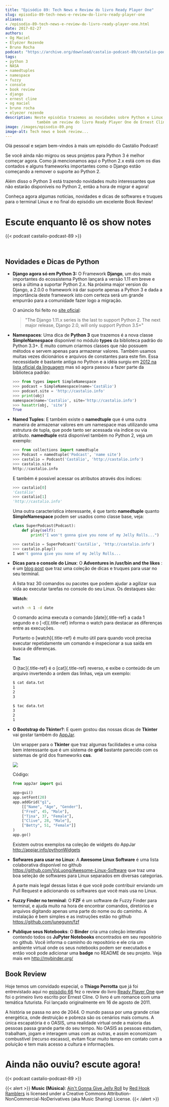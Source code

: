 ```yaml
---
title: "Episódio 89: Tech News e Review do livro Ready Player One"
slug: episodio-89-tech-news-e-review-do-livro-ready-player-one
aliases:
- /episodio-89-tech-news-e-review-do-livro-ready-player-one.html
date: 2017-02-27
authors:
- Og Maciel
- Elyézer Rezende
- Bruno Rocha
podcast: "https://archive.org/download/castalio-podcast-89/castalio-podcast-89.mp3"
tags:
- python 3
- NASA
- namedtuples
- namespace
- fuzzy
- console
- book review
- django
- ernest cline
- og maciel
- bruno rocha
- elyezer rezende
description: Neste episódio trazemos as novidades sobre Python e Linux e
              também um review do livro Ready Player One de Ernest Cline.
image: /images/episodio-89.png
image-alt: Tech news e book review...
---
```


Olá pessoal e sejam bem-vindos à mais um episódio do Castálio Podcast!

Se você ainda não migrou os seus projetos para Python 3 é melhor começar agora.
Como já mencionamos aqui o Python 2.x está com os dias contados e alguns
frameworks importantes como o Django estão começando a remover o suporte ao
Python 2.

Além disso o Python 3 está trazendo novidades muito interessantes que não
estarão disponíveis no Python 2, então a hora de migrar é agora!

Conheça agora algumas notícias, novidades e dicas de softwares e truques para o
terminal Linux e no final do episódio um excelente Book Review!

<div class="clearfix"></div>

# Escute enquanto lê os show notes

{{< podcast castalio-podcast-89 >}}

<br />

## Novidades e Dicas de Python

- **Django agora só em Python 3:** O Framework **Django**, um dos mais
    importantes do ecossistema Python lançará a versão 1.11 em breve e será a
    última a suportar Python 2.x. Na próxima major version do Django, a 2.0.0 o
    framework irá dar suporte apenas a Python 3 e dada a importância deste
    framework isto com certeza será um grande empurrão para a comunidade fazer
    logo a migração.

    O anúncio foi feito no [site
    oficial](https://docs.djangoproject.com/en/dev/releases/1.11/):

    > \"The Django 1.11.x series is the last to support Python 2. The next
    > major release, Django 2.0, will only support Python 3.5+\"

- **Namespaces**: Uma dica de **Python 3** que trazemos é a nova
    classe **SimpleNamespace** disponível no módulo **types** da biblioteca
    padrão do Python 3.3+. É muito comum criarmos classes que não possuem
    métodos e servem apenas para armazenar valores. Também usamos muitas vezes
    dicionários e arquivos de constantes para este fim. Essa necessidade é
    bastante antiga no Python e a idéia surgiu em [2012 na lista oficial da
    linguagem](https://mail.python.org/pipermail/python-ideas/2012-May/015232.html)
    mas só agora passou a fazer parte da biblioteca padrão:

    ```python
    >>> from types import SimpleNamespace
    >>> podcast = SimpleNamespace(name='Castálio')
    >>> podcast.site = 'http://castalio.info'
    >>> print(obj)
    namespace(name='Castálio', site='http://castalio.info')
    >>> hasattr(obj, 'site')
    True
    ```

- **Named Tuples**: E também existe o **namedtuple** que é uma outra
    maneira de armazenar valores em um namespace mas utilizando uma estrutura
    de tupla, que pode tanto ser acessada via índice ou via atributo.
    **namedtuple** está disponível também no Python 2, veja um exemplo:

    ```python
    >>> from collections import namedtuple
    >>> Podcast = namedtuple('Podcast', 'name site')
    >>> castalio = Podcast('Castálio', 'http://castalio.info')
    >>> castalio.site
    http://castalio.info
    ```

    E também é possivel acessar os atributos através dos índices:

    ```python
    >>> castalio[0]
    'Castálio'
    >>> castalio[1]
    'http://castalio.info'
    ```

    Uma outra caracteristica interessante, é que tanto **namedtuple**
    quanto **SimpleNamespace** podem ser usados como classe base, veja:

    ```python
    class SuperPodcast(Podcast):
        def play(self):
            print("I won't gonna give you none of my Jelly Rolls...")

    >>> castalio = SuperPodcast('Castálio', 'http://castalio.info')
    >>> castalio.play()
    I won't gonna give you none of my Jelly Rolls...
    ```

- **Dicas para o console do Linux**: O **Adventures in /usr/bin and the likes** :
    é um [blog
    post](http://ablagoev.github.io/linux/adventures/commands/2017/02/19/adventures-in-usr-bin.html)
    que traz uma coleção de dicas e truques para usar no seu terminal.

    A lista traz 30 comandos ou pacotes que podem ajudar a agilizar sua vida ao
    executar tarefas no console do seu Linux. Os destaques são:

    **Watch**:

    ```bash
    watch -n 1 -d date
    ```

    O comando acima executa o comando [date]{.title-ref} a cada 1 segundo e o
    [-d]{.title-ref} informa o watch para destacar as diferenças entre as
    execuções.

    Portanto o [watch]{.title-ref} é muito útil para quando você precisa
    executar repetidamente um comando e inspecionar a sua saída em busca de
    diferenças.

    **Tac**

    O [tac]{.title-ref} é o [cat]{.title-ref} reverso, e exibe o conteúdo de um
    arquivo invertendo a ordem das linhas, veja um exemplo:

    ```bash
    $ cat data.txt
    1
    2
    3

    $ tac data.txt
    3
    2
    1
    ```

- **O Bootstrap do Tkinter?**: E quem gostou das nossas dicas de
    **Tkinter** vai gostar também do [AppJar](http://appjar.info/).

    Um wrapper para o **Tkinter** que traz algumas facilidades e uma coisa bem
    interessante que é um sistema de **grid** bastante parecido com os sistemas
    de grid dos frameworks **css**.

    ![](/images/appjar-grid.png)

    Código:

    ```python
    from appJar import gui

    app=gui()
    app.setFont(20)
    app.addGrid("g1",
        [["Name", "Age", "Gender"],
        ["Fred", 45, "Male"],
        ["Tina", 37, "Female"],
        ["Clive", 28, "Male"],
        ["Betty", 51, "Female"]]
    )
    app.go()
    ```

    Existem outros exemplos na coleção de widgets do AppJar
    <http://appjar.info/pythonWidgets>

- **Sofwares para usar no Linux**: A **Awesome Linux Software** é uma
    lista colaborativa disponível no github
    <https://github.com/VoLuong/Awesome-Linux-Software> que traz uma boa
    seleção de softwares para Linux separados em diversas categorias.

    A parte mais legal dessas listas é que você pode contribuir enviando
    um Pull Request e adicionando os softwares que você mais usa no
    Linux.

- **Fuzzy Finder no terminal**: O **FZF** é um software de Fuzzy
    Finder para terminal, e ajuda muito na hora de encontrar comandos,
    diretórios e arquivos digitando apenas uma parte do nome ou do
    caminho. A instalação é bem simples e as instruções estão no github
    <https://github.com/junegunn/fzf>

- **Publique seus Notebooks**: O **Binder** cria uma coleção
    interativa contendo todos os **JuPyter Notebooks** encontrados em
    seu repositório no github. Você informa o caminho do repositório e
    ele cria um ambiente virtual onde os seus notebooks podem ser
    executados e então você pode adicionar uma **badge** no README de
    seu projeto. Veja mais em <http://mybinder.org/>

## Book Review

Hoje temos um convidado especial, o **Thiago Perrotta** que já foi entrevistado
aqui no [episódio
66](http://castalio.info/episodio-66-thiago-perrotta-leitura-e-tecnologia.html)
fez o review do livro [Ready Player
One](http://www.goodreads.com/book/show/9969571-ready-player-one) que foi o
primeiro livro escrito por Ernest Cline. O livro é um romance com uma temática
futurista. Foi lançado originalmente em 16 de agosto de 2011.

A história se passa no ano de 2044. O mundo passa por uma grande crise
energética, onde destruição e pobreza são os cenários mais comuns. A única
escapatória é o OASIS, uma realidade virtual onde a maioria das pessoas passa
grande parte do seu tempo. No OASIS as pessoas estudam, trabalham, jogam e
interagem umas com as outras, e assim economizam combustível (recurso escasso),
evitam ficar muito tempo em contato com a poluição e tem mais acesso a cultura
e informações.

# Ainda não ouviu? escute agora!

{{< podcast castalio-podcast-89 >}}

{{< alert >}}
**Music (Música)**: [Ain\'t Gonna Give Jelly
Roll](http://freemusicarchive.org/music/Red_Hook_Ramblers/Live__WFMU_on_Antique_Phonograph_Music_Program_with_MAC_Feb_8_2011/Red_Hook_Ramblers_-_12_-_Aint_Gonna_Give_Jelly_Roll)
by [Red Hook Ramblers](http://www.redhookramblers.com/) is licensed under a
Creative Commons Attribution-NonCommercial-NoDerivatives (aka Music Sharing)
License.
{{< /alert >}}
